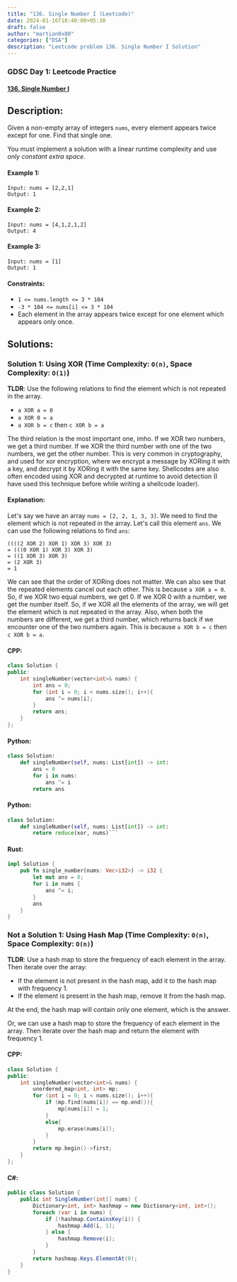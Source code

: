 ```yaml
---
title: "136. Single Number I (Leetcode)"
date: 2024-01-16T18:40:00+05:30
draft: false
author: "martian0x80"
categories: ["DSA"]
description: "Leetcode problem 136. Single Number I Solution"
---
```


### GDSC Day 1: Leetcode Practice

#### [136. Single Number I](https://leetcode.com/problems/single-number/)

## Description:

Given a non-empty array of integers `nums`, every element appears twice except for one. Find that single one.

You must implement a solution with a linear runtime complexity and use *only constant extra space*.

#### Example 1:
````
Input: nums = [2,2,1]
Output: 1
````
#### Example 2:
````
Input: nums = [4,1,2,1,2]
Output: 4
````
#### Example 3:
````
Input: nums = [1]
Output: 1
````
 
#### Constraints:

- ```1 <= nums.length <= 3 * 104```
- ```-3 * 104 <= nums[i] <= 3 * 104```
- Each element in the array appears twice except for one element which appears only once.

## Solutions:

### Solution 1: Using XOR (Time Complexity: `O(n)`, Space Complexity: `O(1)`)
**TLDR**: Use the following relations to find the element which is not repeated in the array.

- `a XOR a = 0`
- `a XOR 0 = a`
- `a XOR b = c` then `c XOR b = a`

The third relation is the most important one, imho. If we XOR two numbers, we get a third number. If we XOR the third number with one of the two numbers, we get the other number. This is very common in cryptography, and used for xor encryption, where we encrypt a message by XORing it with a key, and decrypt it by XORing it with the same key. Shellcodes are also often encoded using XOR and decrypted at runtime to avoid detection (I have used this technique before while writing a shellcode loader).

#### Explanation:

Let's say we have an array `nums = [2, 2, 1, 3, 3]`. We need to find the element which is not repeated in the array. Let's call this element `ans`. We can use the following relations to find `ans`:

```
((((2 XOR 2) XOR 1) XOR 3) XOR 3)
= (((0 XOR 1) XOR 3) XOR 3)
= ((1 XOR 3) XOR 3)
= (2 XOR 3)
= 1
```

We can see that the order of XORing does not matter. We can also see that the repeated elements cancel out each other. This is because `a XOR a = 0`. So, if we XOR two equal numbers, we get 0. If we XOR 0 with a number, we get the number itself. So, if we XOR all the elements of the array, we will get the element which is not repeated in the array. Also, when both the numbers are different, we get a third number, which returns back if we encounter one of the two numbers again. This is because `a XOR b = c` then `c XOR b = a`.

#### CPP:
```cpp
class Solution {
public:
    int singleNumber(vector<int>& nums) {
        int ans = 0;
        for (int i = 0; i < nums.size(); i++){
            ans ^= nums[i];
        }
        return ans;
    }
};
```

#### Python:
```python
class Solution:
    def singleNumber(self, nums: List[int]) -> int:
        ans = 0
        for i in nums:
            ans ^= i
        return ans
```

#### Python:
```python
class Solution:
    def singleNumber(self, nums: List[int]) -> int:
        return reduce(xor, nums)```
```

#### Rust:
```rust
impl Solution {
    pub fn single_number(nums: Vec<i32>) -> i32 {
        let mut ans = 0;
        for i in nums {
            ans ^= i;
        }
        ans
    }
}
```


### Not a Solution 1: Using Hash Map (Time Complexity: `O(n)`, Space Complexity: `O(n)`)

**TLDR**: Use a hash map to store the frequency of each element in the array. Then iterate over the array:
- If the element is not present in the hash map, add it to the hash map with frequency 1.
- If the element is present in the hash map, remove it from the hash map.

At the end, the hash map will contain only one element, which is the answer.

Or, we can use a hash map to store the frequency of each element in the array. Then iterate over the hash map and return the element with frequency 1.

#### CPP:
```cpp
class Solution {
public:
    int singleNumber(vector<int>& nums) {
        unordered_map<int, int> mp;
        for (int i = 0; i < nums.size(); i++){
            if (mp.find(nums[i]) == mp.end()){
                mp[nums[i]] = 1;
            }
            else{
                mp.erase(nums[i]);
            }
        }
        return mp.begin()->first;
    }
};
```

#### C#:
```csharp
public class Solution {
    public int SingleNumber(int[] nums) {
        Dictionary<int, int> hashmap = new Dictionary<int, int>();
        foreach (var i in nums) {
            if (!hashmap.ContainsKey(i)) {
                hashmap.Add(i, 1);
            } else {
                hashmap.Remove(i);
            }
        }
        return hashmap.Keys.ElementAt(0);
    }
}
```

